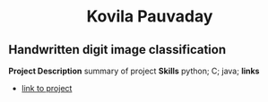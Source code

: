 <h1 style="text-align: center;">Kovila Pauvaday</h1>


## Handwritten digit image classification
**Project Description**
summary of project
**Skills**
python; C; java;
**links**
- [link to project](./projects/hidden_markov_models/project_description.html)
